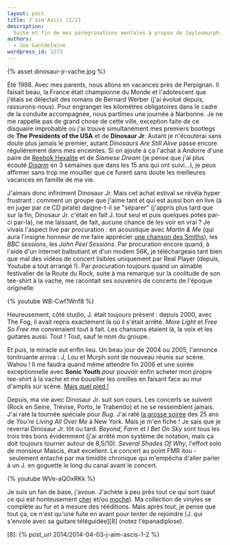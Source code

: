 ```yaml
---
layout: post
title: J'aim'Ascis [2/2]
description:
  Suite et fin de mes pérégrinations mentales à propos de Jayloumurph.
authors:
  - Joe Gantdelaine
wordpress_id: 1273
---
```


{% asset dinosaur-jr-vache.jpg %}

Été 1998. Avec mes parents, nous allons en vacances près de Perpignan. Il
faisait beau, la France était championne du Monde et l'adolescent que j'étais se
délectait des romans de Bernard Werber (j'ai évolué depuis, rassurons-nous).
Pour engranger les kilomètres obligatoires dans le cadre de la conduite
accompagnée, nous partîmes une journée à Narbonne. Je ne me rappelle pas de
grand chose de cette ville, exception faite de ce disquaire improbable où j'ai
trouvé simultanément mes premiers bootlegs de **The Presidents of the USA** et
de **Dinosaur Jr**. Autant je n'écouterai sans doute plus jamais le premier,
autant _Dinosaurs Are Still Alive_ passe encore régulièrement dans mes
enceintes. Si on ajoute à ça l'achat à Andorre d'une paire de [Reebok
Hexalite][1] et de _Siamese Dream_ (je pense que j'ai plus écouté [_Disarm_][2]
en 3 semaines que dans les 15 ans qui ont suivi…), je peux affirmer sans trop me
mouiller que ce furent sans doute les meilleures vacances en famille de ma vie.

J'aimais donc infiniment Dinosaur Jr. Mais cet achat estival se révéla hyper
frustrant : comment un groupe que j'aime tant et qui est aussi bon en live (à en
juger par ce CD pirate) daigne-t-il se "séparer" (j'appris plus tard que sur la
fin, Dinosaur Jr. c'était en fait J. tout seul et puis quelques potes par-ci
par-là), ne me laissant, de fait, aucune chance de les voir en vrai ? Je vivais
l'aspect live par procuration : en acoustique avec _Martin & Me_ (qui aura
l'insigne honneur de me faire apprécier [une chanson des Smiths][3]), les _BBC
sessions_, les _John Peel Sessions_. Par procuration encore quand, à l'aide d'un
internet balbutiant et d'un modem 56K, je téléchargeais tant bien que mal des
vidéos de concert lisibles uniquement par Real Player (depuis, Youtube a tout
arrangé !). Par procuration toujours quand un aimable festivalier de la Route du
Rock, suite à ma remarque sur la coolitude de son tee-shirt à la vache, me
racontait ses souvenirs de concerts de l'époque originelle.

{% youtube WB-Cwf1Wnf8 %}

Heureusement, côté studio, J. était toujours présent : depuis 2000, avec The
Fog, il avait repris exactement là où il s'était arrêté. _More Light_ et _Free
So Free_ me convenaient tout à fait. Les chansons étaient là, la voix et les
guitares aussi. Tout ! Tout, sauf le nom du groupe.

Et puis, le miracle eut enfin lieu. Un beau jour de 2004 ou 2005, l'annonce
tonitruante arriva : J, Lou et Murph sont de nouveau réunis sur scène. Wahou !
Il me faudra quand même attendre fin 2006 et une soirée exceptionnelle avec
**Sonic Youth** pour pouvoir enfin acheter mon propre tee-shirt à la vache et me
bousiller les oreilles en faisant face au mur d'amplis sur scène. [Mais quel
pied !][4]

Depuis, ma vie avec Dinosaur Jr. suit son cours. Les concerts se suivent (Rock
en Seine, Trévise, Porto, le Trabendo) et ne se ressemblent jamais. J'ai raté la
tournée spéciale pour _Bug_. J'ai raté [la grosse soirée][5] des 25 ans de
_You're Living All Over Me_ à New York. Mais je m'en fiche ! Je sais que je
reverrai Dinosaur Jr. tôt ou tard. _Beyond_, _Farm_ et _I Bet On Sky_ sont tous
les trois très bons évidemment (j'ai arrêté mon système de notation, mais ça
doit toujours tourner autour de 8,5/10). _Several Shades Of Why_, l'effort solo
de monsieur Mascis, était excellent. Le concert au point FMR itou - seulement
entaché par ma timidité chronique qui m'empêcha d'aller parler à un J. en
goguette le long du canal avant le concert.

{% youtube WVe-aQOxRKk %}

Je suis un fan de base, j'avoue. J'achète à peu près tout ce qui sort (sauf ce
qui est honteusement [cher][6] et/ou [moche][7]). Ma collection de vinyles se
complète au fur et à mesure des rééditions. Mais après tout, je pense que tout
ça, ce n'est qu'une fuite en avant pour tenter de rejoindre [J. qui s'envole
avec sa guitare téléguidée][8] (notez l'épanadiplose).

[1]: http://cdn.sneakerreport.com/assets/Cross-Trainers-Reebok-ES22.jpg
[2]: https://www.youtube.com/watch?v=d1acEVmnVhI
[3]: http://grooveshark.com/s/The+Boy+With+The+Thorn+In+His+Side/owHxo?src=5
[4]: https://www.youtube.com/watch?v=haICn4JbFs4
[5]: https://www.youtube.com/watch?v=MwSNAd3Xx2o
[6]: http://rocket88books.com/products/dinosaur-jr-signature-edition
[7]:
  http://keepcompany.fr/chaussures-collabs/collabs-shaheen/shaheen-dinaosaur-jr.html

[8]: {% post_url 2014/2014-04-03-j-aim-ascis-1-2 %}

